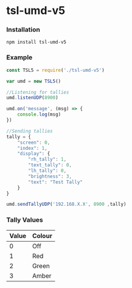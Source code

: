 # tsl-umd-v5

### Installation
```
npm install tsl-umd-v5
```

### Example 
```javascript
const TSL5 = require('./tsl-umd-v5')

var umd = new TSL5()

//Listening for tallies
umd.listenUDP(8900)

umd.on('message', (msg) => {
    console.log(msg)
})

//Sending tallies
tally = {
    "screen": 0,
    "index": 1,
    "display": {
        "rh_tally": 1,
        "text_tally": 0,
        "lh_tally": 0,
        "brightness": 3,
        "text": "Test Tally"
    }
}

umd.sendTallyUDP('192.168.X.X', 8900 ,tally)
```

### Tally Values

| Value | Colour |
|-------|--------|
| 0     | Off    |
| 1     | Red    |
| 2     | Green  |
| 3     | Amber  |

